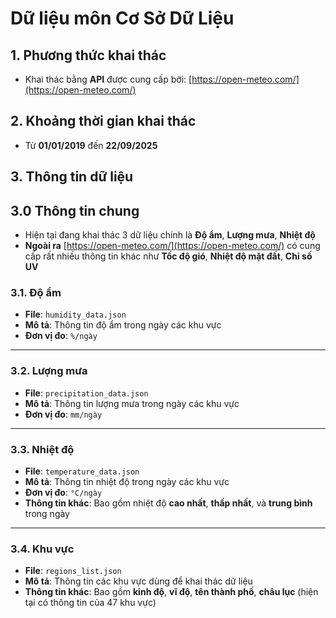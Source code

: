 # Dữ liệu môn Cơ Sở Dữ Liệu

## 1. Phương thức khai thác
- Khai thác bằng **API** được cung cấp bởi: [https://open-meteo.com/](https://open-meteo.com/)

## 2. Khoảng thời gian khai thác 
- Từ **01/01/2019** đến **22/09/2025**

## 3. Thông tin dữ liệu

## 3.0 Thông tin chung
- Hiện tại đang khai thác 3 dữ liệu chính là **Độ ẩm**, **Lượng mưa**, **Nhiệt độ**
- **Ngoài ra** [https://open-meteo.com/](https://open-meteo.com/) có cung cấp rất nhiều thông tin khác như **Tốc độ gió**, **Nhiệt độ mặt đất**, **Chỉ số UV**

### 3.1. Độ ẩm
- **File**: `humidity_data.json`  
- **Mô tả**: Thông tin độ ẩm trong ngày các khu vực  
- **Đơn vị đo**: `%/ngày`

---

### 3.2. Lượng mưa
- **File**: `precipitation_data.json`  
- **Mô tả**: Thông tin lượng mưa trong ngày các khu vực  
- **Đơn vị đo**: `mm/ngày`

---

### 3.3. Nhiệt độ
- **File**: `temperature_data.json`  
- **Mô tả**: Thông tin nhiệt độ trong ngày các khu vực  
- **Đơn vị đo**: `°C/ngày`  
- **Thông tin khác**: Bao gồm nhiệt độ **cao nhất**, **thấp nhất**, và **trung bình** trong ngày

---

### 3.4. Khu vực
- **File**: `regions_list.json`  
- **Mô tả**: Thông tin các khu vực dùng để khai thác dữ liệu  
- **Thông tin khác**: Bao gồm **kinh độ**, **vĩ độ**, **tên thành phố**, **châu lục** (hiện tại có thông tin của 47 khu vực)
